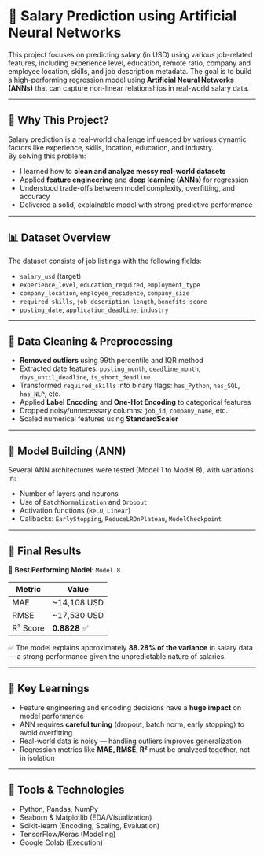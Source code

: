# 🧠 Salary Prediction using Artificial Neural Networks

This project focuses on predicting salary (in USD) using various job-related features, including experience level, education, remote ratio, company and employee location, skills, and job description metadata. The goal is to build a high-performing regression model using **Artificial Neural Networks (ANNs)** that can capture non-linear relationships in real-world salary data.

---

## 📌 Why This Project?

Salary prediction is a real-world challenge influenced by various dynamic factors like experience, skills, location, education, and industry.  
By solving this problem:
- I learned how to **clean and analyze messy real-world datasets**
- Applied **feature engineering** and **deep learning (ANNs)** for regression
- Understood trade-offs between model complexity, overfitting, and accuracy
- Delivered a solid, explainable model with strong predictive performance

---

## 📊 Dataset Overview

The dataset consists of job listings with the following fields:
- `salary_usd` (target)
- `experience_level`, `education_required`, `employment_type`
- `company_location`, `employee_residence`, `company_size`
- `required_skills`, `job_description_length`, `benefits_score`
- `posting_date`, `application_deadline`, `industry`

---

## 🧼 Data Cleaning & Preprocessing

- **Removed outliers** using 99th percentile and IQR method
- Extracted date features: `posting_month`, `deadline_month`, `days_until_deadline`, `is_short_deadline`
- Transformed `required_skills` into binary flags: `has_Python`, `has_SQL`, `has_NLP`, etc.
- Applied **Label Encoding** and **One-Hot Encoding** to categorical features
- Dropped noisy/unnecessary columns: `job_id`, `company_name`, etc.
- Scaled numerical features using **StandardScaler**

---

## 🧠 Model Building (ANN)

Several ANN architectures were tested (Model 1 to Model 8), with variations in:
- Number of layers and neurons
- Use of `BatchNormalization` and `Dropout`
- Activation functions (`ReLU`, `Linear`)
- Callbacks: `EarlyStopping`, `ReduceLROnPlateau`, `ModelCheckpoint`

---

## 🧪 Final Results

📌 **Best Performing Model**: `Model 8`

| Metric | Value |
|--------|-------|
| MAE    | ~14,108 USD |
| RMSE   | ~17,530 USD |
| R² Score | **0.8828** ✅ |

✅ The model explains approximately **88.28% of the variance** in salary data — a strong performance given the unpredictable nature of salaries.

---

## 📌 Key Learnings

- Feature engineering and encoding decisions have a **huge impact** on model performance
- ANN requires **careful tuning** (dropout, batch norm, early stopping) to avoid overfitting
- Real-world data is noisy — handling outliers improves generalization
- Regression metrics like **MAE, RMSE, R²** must be analyzed together, not in isolation

---

## 🚀 Tools & Technologies

- Python, Pandas, NumPy
- Seaborn & Matplotlib (EDA/Visualization)
- Scikit-learn (Encoding, Scaling, Evaluation)
- TensorFlow/Keras (Modeling)
- Google Colab (Execution)

